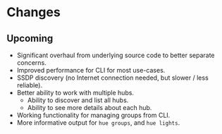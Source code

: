 # Changes

## Upcoming

* Significant overhaul from underlying source code to better separate concerns.
* Improved performance for CLI for most use-cases.
* SSDP discovery (no Internet connection needed, but slower / less reliable).
* Better ability to work with multiple hubs.
    * Ability to discover and list all hubs.
    * Ability to see more details about each hub.
* Working functionality for managing groups from CLI.
* More informative output for `hue groups`, and `hue lights`.
